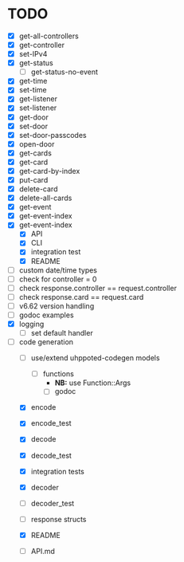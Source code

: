 # TODO

- [x] get-all-controllers
- [x] get-controller
- [x] set-IPv4
- [x] get-status
   - [ ] get-status-no-event
- [x] get-time
- [x] set-time
- [x] get-listener
- [x] set-listener
- [x] get-door
- [x] set-door
- [x] set-door-passcodes
- [x] open-door
- [x] get-cards
- [x] get-card
- [x] get-card-by-index
- [x] put-card
- [x] delete-card
- [x] delete-all-cards
- [x] get-event
- [x] get-event-index
- [x] get-event-index
   - [x] API
   - [x] CLI
   - [x] integration test
   - [x] README

- [ ] custom date/time types
- [ ] check for controller = 0
- [ ] check response.controller == request.controller
- [ ] check response.card == request.card
- [ ] v6.62 version handling
- [ ] godoc examples
- [x] logging
    - [ ] set default handler

- [ ] code generation
   - [ ] use/extend uhppoted-codegen models
      - [ ] functions
         - **NB:** use Function::Args
         - [ ] godoc

   - [x] encode
   - [x] encode_test
   - [x] decode
   - [x] decode_test
   - [x] integration tests
   - [x] decoder
   - [ ] decoder_test
   - [ ] response structs
   - [x] README
   - [ ] API.md

